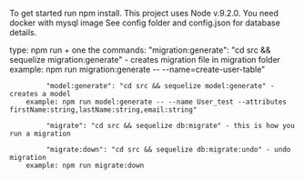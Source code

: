 To get started run npm install.
This project uses Node v.9.2.0.
You need docker with mysql image
See config folder and config.json for database details.


type:
    npm run + one the commands:
            "migration:generate": "cd src && sequelize migration:generate" - creates migration file in migration folder
        example: npm run migration:generate -- --name=create-user-table"

             "model:generate": "cd src && sequelize model:generate" - creates a model
        example: npm run model:generate -- --name User_test --attributes firstName:string,lastName:string,email:string"

             "migrate": "cd src && sequelize db:migrate" - this is how you run a migration

             "migrate:down": "cd src && sequelize db:migrate:undo" - undo migration
        example: npm run migrate:down